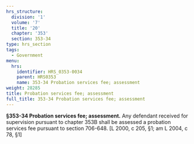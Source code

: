 ```yaml
---
hrs_structure:
  division: '1'
  volume: '7'
  title: '20'
  chapter: '353'
  section: 353-34
type: hrs_section
tags:
  - Government
menu:
  hrs:
    identifier: HRS_0353-0034
    parent: HRS0353
    name: 353-34 Probation services fee; assessment
weight: 28285
title: Probation services fee; assessment
full_title: 353-34 Probation services fee; assessment
---
```

**§353-34 Probation services fee; assessment.** Any defendant received for supervision pursuant to chapter 353B shall be assessed a probation services fee pursuant to section 706-648\. [L 2000, c 205, §1; am L 2004, c 78, §1]